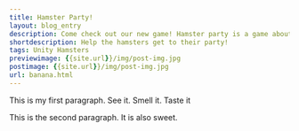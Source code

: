 ```yaml
---
title: Hamster Party!
layout: blog_entry
description: Come check out our new game! Hamster party is a game about helping the hamsters get back to the party, bringing fun party surprises with them!
shortdescription: Help the hamsters get to their party!
tags: Unity Hamsters
previewimage: {{site.url}}/img/post-img.jpg
postimage: {{site.url}}/img/post-img.jpg
url: banana.html
---
```


This is my first paragraph. See it. Smell it. Taste it

This is the second paragraph. It is also sweet.
